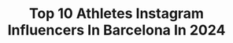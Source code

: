 ---
title: Top 10 Athletes Instagram Influencers In Barcelona In 2024
description: >-
  Find top athletes Instagram influencers in Barcelona in 2024. Most popular hashtags: #barcelona #running #photooftheday.
platform: Instagram
hits: 23
text_top: Identify the most popular Instagram accounts on inBeat.
text_bottom: Our database aggregates 23 Instagram influencers like this in Barcelona, Spain for you to pitch.
profiles:
  - username: "yulimarrojas45"
    fullname: >-
      Yulimar Rojas🌈
    bio: >-
      💠 Athletics Venezuela 🇻🇪 💠 FC Barcelona Athlete 🤝 💠 Olympic Games Río 2016 🥈 💠 World Champion 🥇🥇🥇🥇 ▪️NIKE 👖👚👟 💍9 ▪️ @teamrojas45
    location: "Spain"
    followers: 770552
    engagement: 980
    commentsToLikes: 0.033853
    id: ck5hndjprnlif0i11b048mo1o
    verified: true
    hashtags: "#worldathleticsawards, #flywhitme"
  - username: "luciasainzp"
    fullname: >-
      Lucía Sainz
    bio: >-
      🎾 Professional padel player 🥇 #1WPT2020 👟 @kuikmapadel athlete 🤝🏻 📍 Barcelona, Spain
    location: "Spain"
    followers: 51614
    engagement: 260
    commentsToLikes: 0.026329
    id: ck0vwkxkkub420i19frbz9z75
    verified: true
    hashtags: "#wpt, #worldpadeltour, #argentina, #padel"
  - username: "7sanchezc"
    fullname: >-
      CARMEN SÁNCHEZ SILVA
    bio: >-
      📍Barcelona 🌺 International athlete 🌺 Valencia CA 🌺 carmen.sanchez.silva90@gmail.com #TeamTherabody
    location: "Spain"
    followers: 26645
    engagement: 1463
    commentsToLikes: 0.015885
    id: ck15udw6xmoxt0i199z5ord3t
    verified: false
    hashtags: "#athletics, #runner, #nature, #fitness"
  - username: "isaseu4"
    fullname: >-
      ISA M
    bio: >-
      🤍 La Seu d’Urgell 📍Barcelona 🏋🏻‍♀️ @buffalo.athlete at @bfactory.crossfit
    location: "Spain"
    followers: 4930
    engagement: 1017
    commentsToLikes: 0.024925
    id: ck8szg3tboazy0j78jxofh4fx
    verified: false
    hashtags: "#crossfitgirls, #8mar, #esportfemeni, #wecandoit"
  - username: "alexroca91"
    fullname: >-
      Alex Roca ➕
    bio: >-
      EL LÍMITE TE LO PONES TÚ Parálisis cerebral 76% física Twitter/alexroca91 🤝 Embajador FCB @fundaciofcb ✍️ Nike athlete @nike
    location: "Spain"
    followers: 434642
    engagement: 1382
    commentsToLikes: 0.045910
    id: ck5q961059knh0i11vz2394yk
    verified: true
    hashtags: "#deporte, #paralisiscerebral, #discapacidad, #pensamientos"
  - username: "adriwp90"
    fullname: >-
      Adrià Delgado Baches
    bio: >-
      - Waterpolo player in C.N.Barcelona 🤽🏻‍♂️🔵⚪️ - Olympic in Rio 2016 🇧🇷 - Spanish national team 🇪🇸🥈E.C. Budapest 2020 - Athlete sponsored by @usanainc
    location: "Spain"
    followers: 5095
    engagement: 1017
    commentsToLikes: 0.031451
    id: ck5q8yn4c8kfr0i116zu2syga
    verified: false
    hashtags: "#spain, #waterpolo, #cnb, #leneuropeanchampionships"
  - username: "mapivd"
    fullname: >-
      Mari Paz Vilas
    bio: >-
      Futbolista profesional @realbetisfem |@sefutbol Puma athlete @pumafootball Twitter @maripaz_vilas Management:@futbolcore Fisioterapeuta/Readaptadora
    location: "Spain"
    followers: 26438
    engagement: 436
    commentsToLikes: 0.026019
    id: ck5hfnmk7ycrd0i11onx20534
    verified: true
    hashtags: "#futfem, #betisf, #futbolfemenino, #pumafootball"
  - username: "patri8guijarro"
    fullname: >-
      Patri Guijarro
    bio: >-
      @fcbfemeni 🔵🔴 @sefutbolfem 🇪🇸 @nikefootball Athlete 👟 Sport Managament @unik.team 👥 Palma de Mallorca 🏡 Barcelona📍
    location: "Spain"
    followers: 67219
    engagement: 798
    commentsToLikes: 0.019530
    id: ck6u84xyvpgp90j71pfw3ul83
    verified: true
    hashtags: "#elsue, #primeraibedrola, #queremossoluciones, #nikefootball"
  - username: "dr_marcfit"
    fullname: >-
      Asem Marc Bacha. DDS
    bio: >-
      Spanish Dentist | Oral Implantology Professor at UIC @gornation Pro Athlete 🏆🥇WCO Battle of the Bars Dubai 2019 🏆🥇Feswc Arnold Classic Europe 2019
    location: "Spain"
    followers: 11294
    engagement: 707
    commentsToLikes: 0.030249
    id: ck5zvl4zd4fw00i14r0yv8e36
    verified: false
    hashtags: "#balance, #powerclean, #streetworkout, #fullplanche"
  - username: "ericmoyarodriguez"
    fullname: >-
      Eric Moya Rodriguez
    bio: >-
      Dynafit Athlete🐱 Coros Athlete⌚ Cébé Athlete🕶
    location: "Spain"
    followers: 6560
    engagement: 935
    commentsToLikes: 0.025146
    id: ck0tyx4qxofve0i19aejj3258
    verified: false
    hashtags: "#up, #alpinism, #run, #ripoll"
---